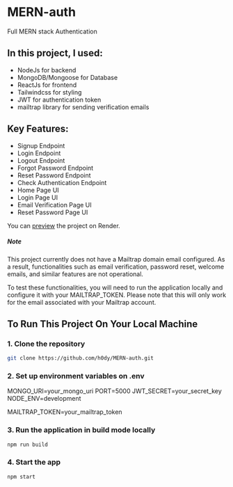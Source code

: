 # MERN-auth

Full MERN stack Authentication

## In this project, I used:

- NodeJs for backend
- MongoDB/Mongoose for Database
- ReactJs for frontend
- Tailwindcss for styling
- JWT for authentication token
- mailtrap library for sending verification emails

## Key Features:

- Signup Endpoint
- Login Endpoint
- Logout Endpoint
- Forgot Password Endpoint
- Reset Password Endpoint
- Check Authentication Endpoint
- Home Page UI
- Login Page UI
- Email Verification Page UI
- Reset Password Page UI

You can [preview](https://mern-auth-g5hn.onrender.com) the project on Render.
##### Note
This project currently does not have a Mailtrap domain email configured. As a result, functionalities such as email verification, password reset, welcome emails, and similar features are not operational.

To test these functionalities, you will need to run the application locally and configure it with your MAILTRAP_TOKEN. Please note that this will only work for the email associated with your Mailtrap account.

## To Run This Project On Your Local Machine

### 1. Clone the repository

```bash
git clone https://github.com/h0dy/MERN-auth.git
```

### 2. Set up environment variables on .env

MONGO_URI=your_mongo_uri
PORT=5000
JWT_SECRET=your_secret_key
NODE_ENV=development

MAILTRAP_TOKEN=your_mailtrap_token

### 3. Run the application in build mode locally

```bash
npm run build
```

### 4. Start the app

```bash
npm start
```

